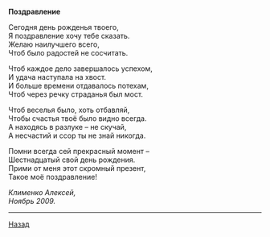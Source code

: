 ﻿**Поздравление**  

Сегодня день рожденья твоего,  
Я поздравление хочу тебе сказать.  
Желаю наилучшего всего,  
Чтоб было радостей не сосчитать.  

Чтоб каждое дело завершалось успехом,  
И удача наступала на хвост.  
И больше времени отдавалось потехам,  
Чтоб через речку страданья был мост.  

Чтоб веселья было, хоть отбавляй,  
Чтобы счастья твоё было видно всегда.  
А находясь в разлуке – не скучай,  
А несчастий и ссор ты не знай никогда.  

Помни всегда сей прекрасный момент –  
Шестнадцатый свой день рождения.  
Прими от меня этот скромный презент,  
Такое моё поздравление!  

_Клименко Алексей,_  
_Ноябрь 2009._  

---

[Назад](./)
